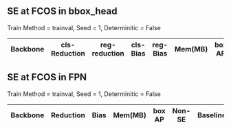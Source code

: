 ## SE at FCOS in bbox_head 
Train Method = trainval,  Seed = 1,   Determinitic = False 

| Backbone | cls-Reduction | reg-reduction | cls-Bias | reg-Bias | Mem(MB) | box AP | Non-SE | Baseline |
|----------|---------------|---------------|----------|----------|---------|--------|--------|----------|


## SE at FCOS in FPN 
Train Method = trainval,  Seed = 1,   Determinitic = False 

| Backbone | Reduction | Bias | Mem(MB) | box AP | Non-SE | Baseline |
|----------|-----------|------|---------|--------|--------|----------|

